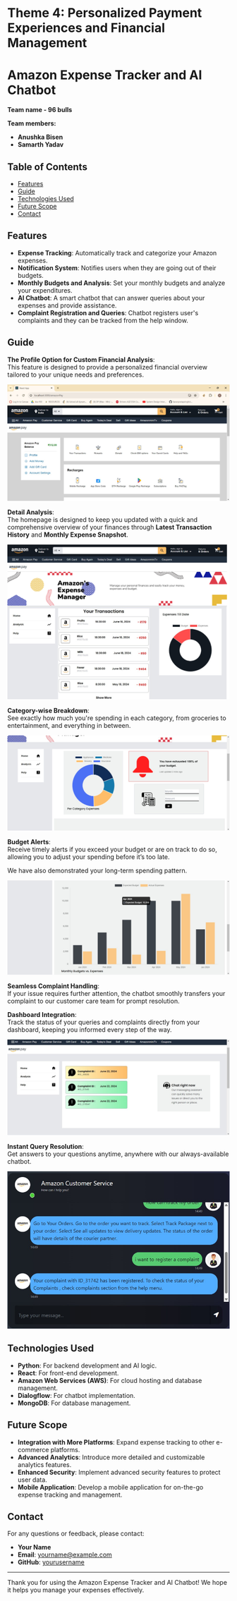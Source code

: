 # Theme 4: Personalized Payment Experiences and Financial Management

# Amazon Expense Tracker and AI Chatbot

**Team name - 96 bulls**

**Team members:**
* **Anushka Bisen**
* **Samarth Yadav**

## Table of Contents

- [Features](#features)
- [Guide](#guide)
- [Technologies Used](#technologies-used)
- [Future Scope](#future-scope)
- [Contact](#contact)

## Features

- **Expense Tracking**: Automatically track and categorize your Amazon expenses.
- **Notification System**: Notifies users when they are going out of their budgets.
- **Monthly Budgets and Analysis**: Set your monthly budgets and analyze your expenditures.
- **AI Chatbot**: A smart chatbot that can answer queries about your expenses and provide assistance.
- **Complaint Registration and Queries**: Chatbot registers user's complaints and they can be tracked from the help window.

## Guide

**The Profile Option for Custom Financial Analysis**:  
This feature is designed to provide a personalized financial overview tailored to your unique needs and preferences.

![Profile Page](Logo/amazonpayprofile.jpg)

**Detail Analysis**:  
The homepage is designed to keep you updated with a quick and comprehensive overview of your finances through **Latest Transaction History** and **Monthly Expense Snapshot**.

![Home Page](Logo/Homepage__.png)

**Category-wise Breakdown**:  
See exactly how much you're spending in each category, from groceries to entertainment, and everything in between.

![Category Breakdown](Logo/Analysis.jpg)

**Budget Alerts**:  
Receive timely alerts if you exceed your budget or are on track to do so, allowing you to adjust your spending before it’s too late.

We have also demonstrated your long-term spending pattern.

![Monthly Budget](Logo/monthlybudget.jpg)

**Seamless Complaint Handling**:  
If your issue requires further attention, the chatbot smoothly transfers your complaint to our customer care team for prompt resolution.

**Dashboard Integration**:  
Track the status of your queries and complaints directly from your dashboard, keeping you informed every step of the way.

![Help Page](Logo/helppage.jpg)

**Instant Query Resolution**:  
Get answers to your questions anytime, anywhere with our always-available chatbot.

![Chat Page](Logo/chat.jpg)

## Technologies Used

- **Python**: For backend development and AI logic.
- **React**: For front-end development.
- **Amazon Web Services (AWS)**: For cloud hosting and database management.
- **Dialogflow**: For chatbot implementation.
- **MongoDB**: For database management.

## Future Scope

- **Integration with More Platforms**: Expand expense tracking to other e-commerce platforms.
- **Advanced Analytics**: Introduce more detailed and customizable analytics features.
- **Enhanced Security**: Implement advanced security features to protect user data.
- **Mobile Application**: Develop a mobile application for on-the-go expense tracking and management.

## Contact

For any questions or feedback, please contact:

- **Your Name**
- **Email**: yourname@example.com
- **GitHub**: [yourusername](https://github.com/yourusername)

---

Thank you for using the Amazon Expense Tracker and AI Chatbot! We hope it helps you manage your expenses effectively.
